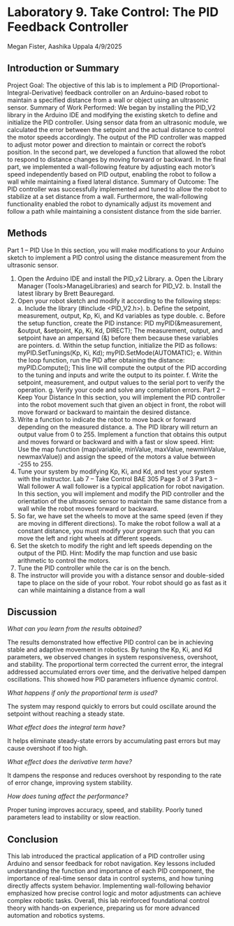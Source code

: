 # Laboratory 9. Take Control: The PID Feedback Controller
Megan Fister, Aashika Uppala
4/9/2025

## Introduction or Summary
Project Goal:
The objective of this lab is to implement a PID (Proportional-Integral-Derivative) feedback controller on an Arduino-based robot to maintain a specified distance from a wall or object using an ultrasonic sensor.
Summary of Work Performed:
We began by installing the PID_V2 library in the Arduino IDE and modifying the existing sketch to define and initialize the PID controller. Using sensor data from an ultrasonic module, we calculated the error between the setpoint and the actual distance to control the motor speeds accordingly. The output of the PID controller was mapped to adjust motor power and direction to maintain or correct the robot’s position. In the second part, we developed a function that allowed the robot to respond to distance changes by moving forward or backward. In the final part, we implemented a wall-following feature by adjusting each motor’s speed independently based on PID output, enabling the robot to follow a wall while maintaining a fixed lateral distance.
Summary of Outcome:
The PID controller was successfully implemented and tuned to allow the robot to stabilize at a set distance from a wall. Furthermore, the wall-following functionality enabled the robot to dynamically adjust its movement and follow a path while maintaining a consistent distance from the side barrier.


## Methods
Part 1 – PID Use
In this section, you will make modifications to your Arduino sketch to implement a PID control
using the distance measurement from the ultrasonic sensor.
1. Open the Arduino IDE and install the PID_v2 Library.
a. Open the Library Manager (Tools>ManageLibraries) and search for PID_V2.
b. Install the latest library by Brett Beauregard.
2. Open your robot sketch and modify it according to the following steps:
a. Include the library (#include <PID_V2.h>).
b. Define the setpoint, measurement, output, Kp, Ki, and Kd variables as type double.
c. Before the setup function, create the PID instance:
PID myPID(&measurement, &output, &setpoint, Kp, Ki, Kd, DIRECT);
The measurement, output, and setpoint have an ampersand (&) before them because
these variables are pointers.
d. Within the setup function, initialize the PID as follows:
myPID.SetTunings(Kp, Ki, Kd);
myPID.SetMode(AUTOMATIC);
e. Within the loop function, run the PID after obtaining the distance:
myPID.Compute();
This line will compute the output of the PID according to the tuning and inputs and write
the output to its pointer.
f. Write the setpoint, measurement, and output values to the serial port to verify the
operation.
g. Verify your code and solve any compilation errors.
Part 2 – Keep Your Distance
In this section, you will implement the PID controller into the robot movement such that given
an object in front, the robot will move forward or backward to maintain the desired distance.
1. Write a function to indicate the robot to move back or forward depending on the measured
distance.
a. The PID library will return an output value from 0 to 255. Implement a function that
obtains this output and moves forward or backward and with a fast or slow speed.
Hint: Use the map function (map(variable, minValue, maxValue,
newminValue, newmaxValue)) and assign the speed of the motors a value
between -255 to 255.
2. Tune your system by modifying Kp, Ki, and Kd, and test your system with the
instructor.
Lab 7 – Take Control
BAE 305
Page 3 of 3
Part 3 – Wall follower
A wall follower is a typical application for robot navigation. In this section, you will implement
and modify the PID controller and the orientation of the ultrasonic sensor to maintain the same
distance from a wall while the robot moves forward or backward.
1. So far, we have set the wheels to move at the same speed (even if they are moving in
different directions). To make the robot follow a wall at a constant distance, you must
modify your program such that you can move the left and right wheels at different speeds.
2. Set the sketch to modify the right and left speeds depending on the output of the PID. Hint:
Modify the map function and use basic arithmetic to control the motors.
3. Tune the PID controller while the car is on the bench.
4. The instructor will provide you with a distance sensor and double-sided tape to place on the
side of your robot. Your robot should go as fast as it can while maintaining a distance from a
wall


## Discussion
_What can you learn from the results obtained?_

The results demonstrated how effective PID control can be in achieving stable and adaptive movement in robotics. By tuning the Kp, Ki, and Kd parameters, we observed changes in system responsiveness, overshoot, and stability. The proportional term corrected the current error, the integral addressed accumulated errors over time, and the derivative helped dampen oscillations. This showed how PID parameters influence dynamic control.

_What happens if only the proportional term is used?_

The system may respond quickly to errors but could oscillate around the setpoint without reaching a steady state.

_What effect does the integral term have?_

It helps eliminate steady-state errors by accumulating past errors but may cause overshoot if too high.

_What effect does the derivative term have?_

It dampens the response and reduces overshoot by responding to the rate of error change, improving system stability.

_How does tuning affect the performance?_

Proper tuning improves accuracy, speed, and stability. Poorly tuned parameters lead to instability or slow reaction.

## Conclusion
This lab introduced the practical application of a PID controller using Arduino and sensor feedback for robot navigation. Key lessons included understanding the function and importance of each PID component, the importance of real-time sensor data in control systems, and how tuning directly affects system behavior. Implementing wall-following behavior emphasized how precise control logic and motor adjustments can achieve complex robotic tasks. Overall, this lab reinforced foundational control theory with hands-on experience, preparing us for more advanced automation and robotics systems.
